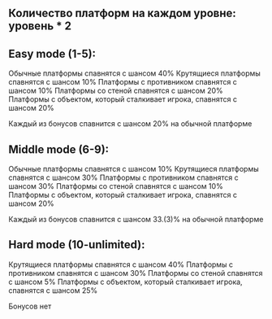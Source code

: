 ## Количество платформ на каждом уровне: уровень * 2

## Easy mode (1-5):

Обычные платформы спавнятся с шансом 40%
Крутящиеся платформы спавнятся с шансом 10%
Платформы с противником спавнятся с шансом 10%
Платформы со стеной спавнятся с шансом 20%
Платформы с объектом, который сталкивает игрока, спавнятся с шансом 20%

Каждый из бонусов спавнится с шансом 20% на обычной платформе

## Middle mode (6-9):

Обычные платформы спавнятся с шансом 10%
Крутящиеся платформы спавнятся с шансом 30%
Платформы с противником спавнятся с шансом 30%
Платформы со стеной спавнятся с шансом 10%
Платформы с объектом, который сталкивает игрока, спавнятся с шансом 20%

Каждый из бонусов спавнится с шансом 33.(3)% на обычной платформе

## Hard mode (10-unlimited):

Крутящиеся платформы спавнятся с шансом 40%
Платформы с противником спавнятся с шансом 30%
Платформы со стеной спавнятся с шансом 5%
Платформы с объектом, который сталкивает игрока, спавнятся с шансом 25%

Бонусов нет
